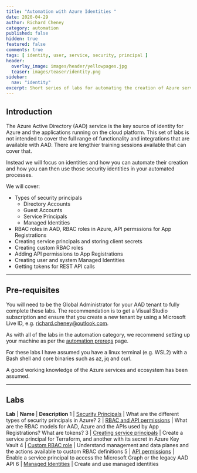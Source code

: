 ```yaml
---
title: "Automation with Azure Identities "
date: 2020-04-29
author: Richard Cheney
category: automation
published: false
hidden: true
featured: false
comments: true
tags: [ identity, user, service, security, principal ]
header:
  overlay_image: images/header/yellowpages.jpg
  teaser: images/teaser/identity.png
sidebar:
  nav: "identity"
excerpt: Short series of labs for automating the creation of Azure service principals and managed identities, and then common use cases for those security principals
---
```


## Introduction

The Azure Active Directory (AAD) service is the key source of identity for Azure and the applications running on the cloud platform. This set of labs is not intended to cover the full range of functionality and integrations that are available with AAD. There are lengthier training sessions available that can cover that.

Instead we will focus on identities and how you can automate their creation and how you can then use those security identities in your automated processes.

We will cover:

* Types of security principals
    * Directory Accounts
    * Guest Accounts
    * Service Principals
    * Managed Identities
* RBAC roles in AAD, RBAC roles in Azure, API permssions for App Registrations
* Creating service principals and storing client secrets
* Creating custom RBAC roles
* Adding API permissions to App Registrations
* Creating user and system Managed Identities
* Getting tokens for REST API calls

----------

## Pre-requisites

You will need to be the Global Administrator for your AAD tenant to fully complete these labs. The recommendation is to get a Visual Studio subscription and ensure that you create a new tenant by using a Microsoft Live ID, e.g. richard.cheney@outlook.com.

As with all of the labs in the automation category, we recommend setting up your machine as per the [automation prereqs](../prereqs) page.

For these labs I have assumed you have a linux terminal (e.g. WSL2) with a Bash shell and core binaries such as az, jq and curl.

A good working knowledge of the Azure services and ecosystem has been assumed.

----------

## Labs

**Lab** | **Name** | **Description**
1 | [Security Principals](lab1) | What are the different types of security principals in Azure?
2 | [RBAC and API permissions](lab2) | What are the RBAC models for AAD, Azure and the APIs used by App Registrations? What are tokens?
3 | [Creating service principals](lab3) | Create a service principal for Terraform, and another with its secret in Azure Key Vault
4 | [Custom RBAC role](lab4) | Understand management and data planes and the actions available to custom RBAC definitions
5 | [API permissions](lab5) | Enable a service principal to access the Microsoft Graph or the legacy AAD API
6 | [Managed Identities](lab6) | Create and use managed identities
